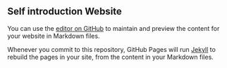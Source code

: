 ## Self introduction Website

You can use the [editor on GitHub](https://github.com/HoMengHsuan/Reality-and-dreams/edit/master/README.md) to maintain and preview the content for your website in Markdown files.

Whenever you commit to this repository, GitHub Pages will run [Jekyll](https://jekyllrb.com/) to rebuild the pages in your site, from the content in your Markdown files.
